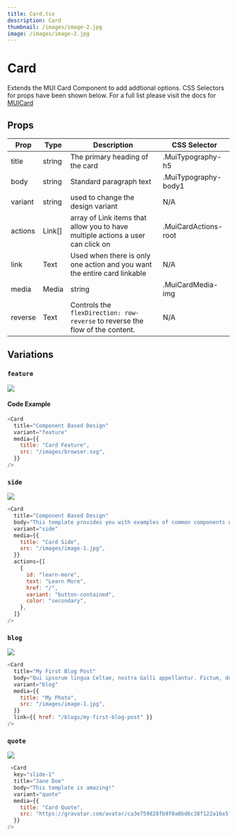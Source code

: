 ```yaml
---
title: Card.tsx
description: Card
thumbnail: /images/image-2.jpg
image: /images/image-2.jpg
---
```


# Card
Extends the MUI Card Component to add addtional options. CSS Selectors for props have been shown below. For a full list please visit the docs for [MUICard](https://mui.com/api/card/)

## Props
| Prop      | Type |  Description |  CSS Selector |
| ----------- | ----------- | ----------- | ----------- |
| title      | string       | The primary heading of the card       | .MuiTypography-h5       |
| body   | string        | Standard paragraph text       | .MuiTypography-body1        |
| variant   | string        | used to change the design variant       | N/A        |
| actions   | Link[]      | array of Link items that allow you to have multiple actions a user can click on       | .MuiCardActions-root        |
| link   | Text        | Used when there is only one action and you want the entire card linkable       | N/A        |
| media   | Media        | string       | .MuiCardMedia-img        |
| reverse   | Text        | Controls the `flexDirection: row-reverse` to reverse the flow of the content.       | N/A        |


## Variations
### `feature`
![](/images/components/card/feature.png)
#### Code Example
```javascript
<Card
  title="Component Based Design"
  variant="feature"
  media={{
    title: "Card Feature",
    src: "/images/browser.svg",
  }}
/>
```

### `side`
![](/images/components/card/side.png)
```javascript
<Card
  title="Component Based Design"
  body="This template provides you with examples of common components used when building todays modern marketing websites. Using Material UI as a baseline, you will find examples of Page Layout, Collections, Header, Footer, Forms, Hero, Slider, Pricing Table, Media, Advanced Link options. Use these components in your own project to see examples of how to extend the MUI framework to start to build your own set of custom design and functionality options"
  variant="side"
  media={{
    title: "Card Side",
    src: "/images/image-1.jpg",
  }}
  actions={[
    {
      id: "learn-more",
      text: "Learn More",
      href: "/",
      variant: "button-contained",
      color: "secondary",
    },
  ]}
/>
```

### `blog`
![](/images/components/card/blog.png)
```javascript
<Card
  title="My First Blog Post"
  body="Qui ipsorum lingua Celtae, nostra Galli appellantur. Fictum, deserunt mollit anim laborum astutumque!"
  variant="blog"
  media={{
    title: "My Photo",
    src: "/images/image-1.jpg",
  }}
  link={{ href: "/blogs/my-first-blog-post" }}
/>
```

### `quote`
![](/images/components/card/blog.png)
```javascript
 <Card
  key="slide-1"
  title="Jane Doe"
  body="This template is amazing!"
  variant="quote"
  media={{
    title: "Card Quote",
    src: "https://gravatar.com/avatar/ca3e759828fb9f0a8bd6c38f122a16e5?s=400&d=robohash&r=x",
  }}
/>
```